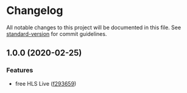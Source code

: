 # Changelog

All notable changes to this project will be documented in this file. See [standard-version](https://github.com/conventional-changelog/standard-version) for commit guidelines.

## 1.0.0 (2020-02-25)


### Features

* free HLS Live ([f293659](https://github.com/sxzz/free-hls-live/commit/f293659fa09033500f599dc9a1ec6e3c852e4494))

